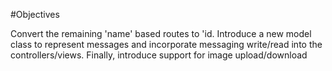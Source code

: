 #Objectives

Convert the remaining 'name' based routes to 'id. Introduce a new model class to represent messages and incorporate messaging write/read into the controllers/views. Finally, introduce support for image upload/download

